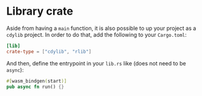 
# Library crate

Aside from having a `main` function, it is also possible to up your project as a `cdylib` project. In order to do that,
add the following to your `Cargo.toml`:

```toml
[lib]
crate-type = ["cdylib", "rlib"]
```

And then, define the entrypoint in your `lib.rs` like (does not need to be `async`):

```rust
#[wasm_bindgen(start)]
pub async fn run() {}
```
